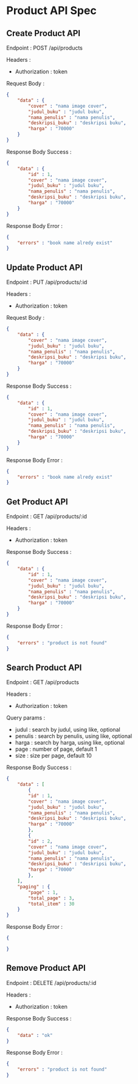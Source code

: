 # Product API Spec

## Create Product API

Endpoint : POST /api/products

Headers : 
- Authorization : token

Request Body :

```json
{
    "data" : {
        "cover" : "nama image cover",
        "judul_buku" : "judul buku",
        "nama_penulis" : "nama penulis",
        "deskripsi_buku" : "deskripsi buku",
        "harga" : "70000"
    }
}
```

Response Body Success :

```json
{
    "data" : {
        "id" : 1,
        "cover" : "nama image cover",
        "judul_buku" : "judul buku",
        "nama_penulis" : "nama penulis",
        "deskripsi_buku" : "deskripsi buku",
        "harga" : "70000"
    }
}
```

Response Body Error :

```json
{
    "errors" : "book name alredy exist"
}
```

## Update Product API

Endpoint : PUT /api/products/:id

Headers : 
- Authorization : token

Request Body :

```json
{
    "data" : {
        "cover" : "nama image cover",
        "judul_buku" : "judul buku",
        "nama_penulis" : "nama penulis",
        "deskripsi_buku" : "deskripsi buku",
        "harga" : "70000"
    }
}
```

Response Body Success :

```json
{
    "data" : {
        "id" : 1,
        "cover" : "nama image cover",
        "judul_buku" : "judul buku",
        "nama_penulis" : "nama penulis",
        "deskripsi_buku" : "deskripsi buku",
        "harga" : "70000"
    }
}
```

Response Body Error :

```json
{
    "errors" : "book name alredy exist"
}
```

## Get Product API

Endpoint : GET /api/products/:id

Headers : 
- Authorization : token

Response Body Success :

```json
{
    "data" : {
        "id" : 1,
        "cover" : "nama image cover",
        "judul_buku" : "judul buku",
        "nama_penulis" : "nama penulis",
        "deskripsi_buku" : "deskripsi buku",
        "harga" : "70000"
    }
}
```

Response Body Error :

```json
{
    "errors" : "product is not found"
}
```

## Search Product API

Endpoint : GET /api/products

Headers : 
- Authorization : token

Query params :
- judul : search by judul, using like, optional
- penulis : search by penulis, using like, optional
- harga : search by harga, using like, optional
- page : number of page, default 1
- size : size per page, default 10

Response Body Success :

```json
{
    "data" : [
        {
        "id" : 1,
        "cover" : "nama image cover",
        "judul_buku" : "judul buku",
        "nama_penulis" : "nama penulis",
        "deskripsi_buku" : "deskripsi buku",
        "harga" : "70000"
        },
        {
        "id" : 2,
        "cover" : "nama image cover",
        "judul_buku" : "judul buku",
        "nama_penulis" : "nama penulis",
        "deskripsi_buku" : "deskripsi buku",
        "harga" : "70000"
        },
    ],
    "paging" : {
        "page" : 1,
        "total_page" : 3,
        "total_item" : 30
    }
}
```

Response Body Error :

```json
{

}
```

## Remove Product API

Endpoint : DELETE /api/products/:id

Headers : 
- Authorization : token

Response Body Success :

```json
{
    "data" : "ok"
}
```

Response Body Error :

```json
{
    "errors" : "product is not found"
}
```